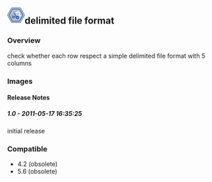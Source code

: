 ## <img src='./logo.jpg' width='40' height='40'>delimited file format

### Overview
check whether each row respect a simple delimited file format with 5 columns
### Images




#### Release Notes

##### 1.0 - 2011-05-17 16:35:25
initial release
### Compatible
 -  4.2 (obsolete)
 -   5.6 (obsolete)
